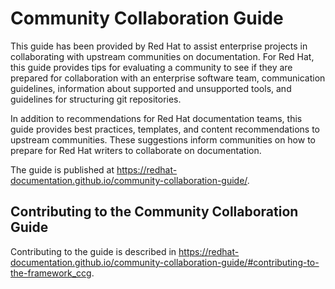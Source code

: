# Community Collaboration Guide

This guide has been provided by Red Hat to assist enterprise projects in
collaborating with upstream communities on documentation. For Red Hat, this
guide provides tips for evaluating a community to see if they are prepared for
collaboration with an enterprise software team, communication guidelines,
information about supported and unsupported tools, and guidelines for
structuring git repositories.

In addition to recommendations for Red Hat documentation teams, this guide
provides best practices, templates, and content recommendations to upstream
communities. These suggestions inform communities on how to prepare for Red
Hat writers to collaborate on documentation.

The guide is published at
https://redhat-documentation.github.io/community-collaboration-guide/.

## Contributing to the Community Collaboration Guide

Contributing to the guide is described in
https://redhat-documentation.github.io/community-collaboration-guide/#contributing-to-the-framework_ccg.
